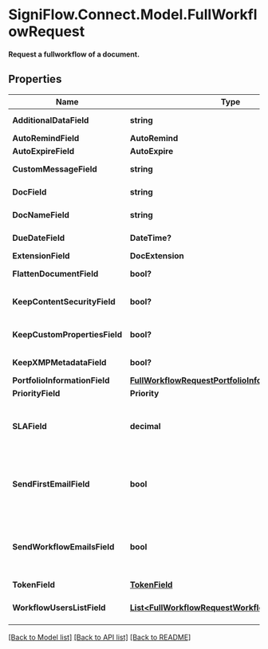 # SigniFlow.Connect.Model.FullWorkflowRequest
#### Request a fullworkflow of a document. 

## Properties

Name | Type | Description | Notes
------------ | ------------- | ------------- | -------------
**AdditionalDataField** | **string** | Additional data. | [optional] 
**AutoRemindField** | **AutoRemind** |  | 
**AutoExpireField** | **AutoExpire** |  | 
**CustomMessageField** | **string** | Custom message. | [optional] 
**DocField** | **string** | Document field. | 
**DocNameField** | **string** | Document name. | 
**DueDateField** | **DateTime?** | Document due date. | [optional] 
**ExtensionField** | **DocExtension** |  | 
**FlattenDocumentField** | **bool?** | Flatten document. | [optional] 
**KeepContentSecurityField** | **bool?** | Keep content security. | [optional] 
**KeepCustomPropertiesField** | **bool?** | Keep custom properties. | [optional] 
**KeepXMPMetadataField** | **bool?** | Keep XMP meta data. | [optional] 
**PortfolioInformationField** | [**FullWorkflowRequestPortfolioInformationField**](FullWorkflowRequestPortfolioInformationField.md) |  | [optional] 
**PriorityField** | **Priority** |  | [optional] 
**SLAField** | **decimal** | This field has been deprecated, the default value is 0. | [optional] 
**SendFirstEmailField** | **bool** | Confirm first user email notification will or will not be sent. | 
**SendWorkflowEmailsField** | **bool** | Confirm that workflow emails will or will not be sent. | 
**TokenField** | [**TokenField**](TokenField.md) |  | 
**WorkflowUsersListField** | [**List&lt;FullWorkflowRequestWorkflowUsersListField&gt;**](FullWorkflowRequestWorkflowUsersListField.md) | List of users in the workflow. | 

[[Back to Model list]](../README.md#documentation-for-models) [[Back to API list]](../README.md#documentation-for-api-endpoints) [[Back to README]](../README.md)

